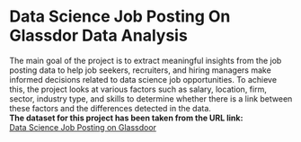 # Data Science Job Posting On Glassdor Data Analysis
The main goal of the project is to extract meaningful insights from the job posting data to help job seekers, recruiters, and hiring managers make informed decisions related to data science job opportunities. To achieve this, the project looks at various factors such as salary, location, firm, sector, industry type, and skills to determine whether there is a link between these factors and the differences detected in the data.<br>
**The dataset for this project has been taken from the URL link:**<br>
[Data Science Job Posting on Glassdoor](https://www.kaggle.com/datasets/rashikrahmanpritom/data-science-job-posting-on-glassdoor)
